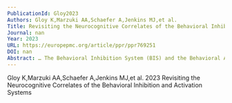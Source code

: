 ```yaml
---
PublicationId: Gloy2023
Authors: Gloy K,Marzuki AA,Schaefer A,Jenkins MJ,et al.
Title: Revisiting the Neurocognitive Correlates of the Behavioral Inhibition and Activation Systems
Journal: nan
Year: 2023
URL: https://europepmc.org/article/ppr/ppr769251
DOI: nan
Abstract: … The Behavioral Inhibition System (BIS) and the Behavioral Activation System (BAS) are … Personality scales have been developed to capture the behavioral and motivational …
---
```


Gloy K,Marzuki AA,Schaefer A,Jenkins MJ,et al. 2023 Revisiting the Neurocognitive Correlates of the Behavioral Inhibition and Activation Systems
